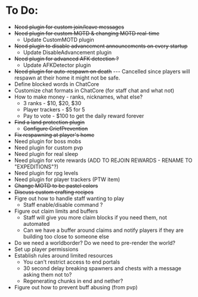 # To Do:

- ~~Need plugin for custom join/leave messages~~
- ~~Need plugin for custom MOTD & changing MOTD real-time~~
    - Update CustomMOTD plugin
- ~~Need plugin to disable advancement announcements on every startup~~
    - Update DisableAdvancement plugin
- ~~Need plugin for advanced AFK detection ?~~
    - Update AFKDetector plugin
- ~~Need plugin for auto-respawn on death~~ --- Cancelled since players will respawn at their home it might not be safe.
- Define blocked words in ChatCore
- Customize chat formats in ChatCore (for staff chat and what not)
- How to make money - ranks, nicknames, what else?
    - 3 ranks - $10, $20, $30
    - Player trackers - $5 for 5
    - Pay to vote - $100 to get the daily reward forever
- ~~Find a land protection plugin~~
    - ~~Configure GriefPrevention~~
- ~~Fix respawning at player's home~~
- Need plugin for boss mobs
- Need plugin for custom pvp
- Need plugin for real sleep
- Need plugin for vote rewards (ADD TO REJOIN REWARDS - RENAME TO "EXPEDITIONS"?)
- Need plugin for rpg levels
- Need plugin for player trackers (PTW item)
- ~~Change MOTD to be pastel colors~~
- ~~Discuss custom crafting recipes~~
- Figre out how to handle staff wanting to play
    - Staff enable/disable command ? 
- Figure out claim limits and buffers
    - Staff will give you more claim blocks if you need them, not automated
    - Can we have a buffer around claims and notify players if they are building too close to someone else
- Do we need a worldborder? Do we need to pre-render the world? 
- Set up player permissions
- Establish rules around limited resources
    - You can't restrict access to end portals
    - 30 second delay breaking spawners and chests with a message asking them not to? 
    - Regenerating chunks in end and nether?
- Figure out how to prevent buff abusing (from pvp)
